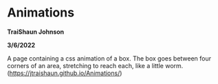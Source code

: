 # Animations 
**TraiShaun Johnson**

**3/6/2022**

A page containing a css animation of a box. The box goes between four corners of an area, stretching to reach each, like a little worm. 
(https://jtraishaun.github.io/Animations/)

